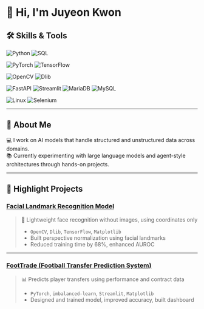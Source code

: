 # 👋 Hi, I'm Juyeon Kwon


## 🛠️ Skills & Tools

<!-- Languages -->
![Python](https://img.shields.io/badge/Python-3776AB?style=flat&logo=python&logoColor=white)
![SQL](https://img.shields.io/badge/SQL-336791?style=flat&logo=postgresql&logoColor=white)

<!-- AI/ML -->
![PyTorch](https://img.shields.io/badge/PyTorch-EE4C2C?style=flat&logo=pytorch&logoColor=white)
![TensorFlow](https://img.shields.io/badge/TensorFlow-FF6F00?style=flat&logo=tensorflow&logoColor=white)

<!-- Vision -->
![OpenCV](https://img.shields.io/badge/OpenCV-5C3EE8?style=flat&logo=opencv&logoColor=white)
![Dlib](https://img.shields.io/badge/Dlib-000000?style=flat&logo=github&logoColor=white)

<!-- Backend / Tools -->
![FastAPI](https://img.shields.io/badge/FastAPI-009688?style=flat&logo=fastapi&logoColor=white)
![Streamlit](https://img.shields.io/badge/Streamlit-FF4B4B?style=flat&logo=streamlit&logoColor=white)
![MariaDB](https://img.shields.io/badge/MariaDB-003545?style=flat&logo=mariadb&logoColor=white)
![MySQL](https://img.shields.io/badge/MySQL-4479A1?style=flat&logo=mysql&logoColor=white)

<!-- Infra -->
![Linux](https://img.shields.io/badge/Linux-FCC624?style=flat&logo=linux&logoColor=black)
![Selenium](https://img.shields.io/badge/Selenium-43B02A?style=flat&logo=selenium&logoColor=white)


---

## 🧾 About Me

💻 I work on AI models that handle structured and unstructured data across domains.  
📚 Currently experimenting with large language models and agent-style architectures through hands-on projects.

---

## 🚀 Highlight Projects
### [Facial Landmark Recognition Model](https://github.com/juyeonkwon/face-landmark-recognition)

> 🧠 Lightweight face recognition without images, using coordinates only  
> - `OpenCV`, `Dlib`, `TensorFlow`, `Matplotlib`  
> - Built perspective normalization using facial landmarks  
> - Reduced training time by 68%, enhanced AUROC

---

### [FootTrade (Football Transfer Prediction System)](https://github.com/SKNETWORKS-FAMILY-AICAMP/SKN15-2nd-3Team)

> 📊 Predicts player transfers using performance and contract data  
> - `PyTorch`, `imbalanced-learn`, `Streamlit`, `Matplotlib`  
> - Designed and trained model, improved accuracy, built dashboard


